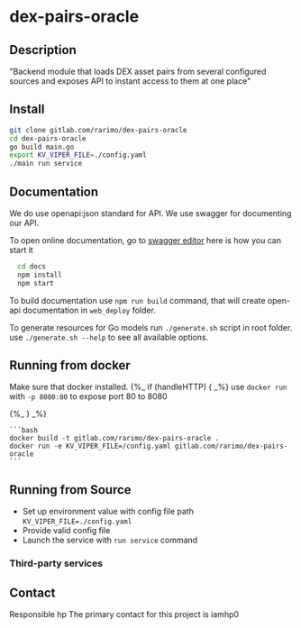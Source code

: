 # dex-pairs-oracle

## Description

&#34;Backend module that loads DEX asset pairs from several configured sources and exposes API to instant access to them at one place&#34;

## Install

  ```bash
  git clone gitlab.com/rarimo/dex-pairs-oracle
  cd dex-pairs-oracle
  go build main.go
  export KV_VIPER_FILE=./config.yaml
  ./main run service
  ```

## Documentation

We do use openapi:json standard for API. We use swagger for documenting our API.

To open online documentation, go to [swagger editor](http://localhost:8080/swagger-editor/) here is how you can start it
```bash
  cd docs
  npm install
  npm start
```
To build documentation use `npm run build` command,
that will create open-api documentation in `web_deploy` folder.

To generate resources for Go models run `./generate.sh` script in root folder.
use `./generate.sh --help` to see all available options.


## Running from docker 
  
Make sure that docker installed.
{%_ if (handleHTTP) { _%}
use `docker run ` with `-p 8080:80` to expose port 80 to 8080

{%_ } _%}

    ```bash
    docker build -t gitlab.com/rarimo/dex-pairs-oracle .
    docker run -e KV_VIPER_FILE=/config.yaml gitlab.com/rarimo/dex-pairs-oracle
    ```

## Running from Source

* Set up environment value with config file path `KV_VIPER_FILE=./config.yaml`
* Provide valid config file
* Launch the service with `run service` command



### Third-party services


## Contact

Responsible hp
The primary contact for this project is  iamhp0
